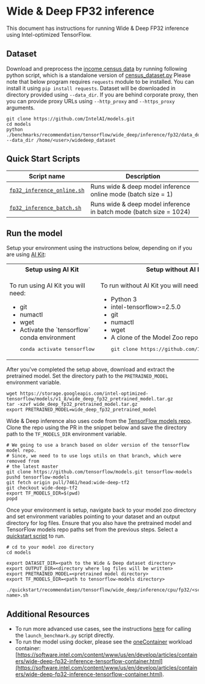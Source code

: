 <!--- 0. Title -->
# Wide & Deep FP32 inference

<!-- 10. Description -->

This document has instructions for running Wide & Deep FP32 inference using
Intel-optimized TensorFlow.

<!--- 30. Datasets -->
## Dataset
Download and preprocess the [income census data](https://archive.ics.uci.edu/ml/datasets/Census+Income) by running 
following python script, which is a standalone version of [census_dataset.py](https://github.com/tensorflow/models/blob/v2.2.0/official/r1/wide_deep/census_dataset.py)
Please note that below program requires `requests` module to be installed. You can install it using `pip install requests`.
Dataset will be downloaded in directory provided using `--data_dir`. If you are behind corporate proxy, then you can provide proxy URLs
using `--http_proxy` and `--https_proxy` arguments.
```
git clone https://github.com/IntelAI/models.git
cd models
python ./benchmarks/recommendation/tensorflow/wide_deep/inference/fp32/data_download.py --data_dir /home/<user>/widedeep_dataset
```

<!--- 40. Quick Start Scripts -->
## Quick Start Scripts

| Script name | Description |
|-------------|-------------|
| [`fp32_inference_online.sh`](fp32_inference_online.sh) | Runs wide & deep model inference online mode (batch size = 1)|
| [`fp32_inference_batch.sh`](fp32_inference_batch.sh) | Runs wide & deep model inference in batch mode (batch size = 1024)|

<!--- 50. AI Kit -->
## Run the model

Setup your environment using the instructions below, depending on if you are
using [AI Kit](/docs/general/tensorflow/AIKit.md):

<table>
  <tr>
    <th>Setup using AI Kit</th>
    <th>Setup without AI Kit</th>
  </tr>
  <tr>
    <td>
      <p>To run using AI Kit you will need:</p>
      <ul>
        <li>git
        <li>numactl
        <li>wget
        <li>Activate the `tensorflow` conda environment
        <pre>conda activate tensorflow</pre>
      </ul>
    </td>
    <td>
      <p>To run without AI Kit you will need:</p>
      <ul>
        <li>Python 3
        <li>intel-tensorflow>=2.5.0
        <li>git
        <li>numactl
        <li>wget
        <li>A clone of the Model Zoo repo<br />
        <pre>git clone https://github.com/IntelAI/models.git</pre>
      </ul>
    </td>
  </tr>
</table>

After you've completed the setup above, download and extract the pretrained
model. Set the directory path to the `PRETRAINED_MODEL` environment variable.
```
wget https://storage.googleapis.com/intel-optimized-tensorflow/models/v1_8/wide_deep_fp32_pretrained_model.tar.gz
tar -xzvf wide_deep_fp32_pretrained_model.tar.gz
export PRETRAINED_MODEL=wide_deep_fp32_pretrained_model
```

Wide & Deep inference also uses code from the [TensorFlow models repo](https://github.com/tensorflow/models).
Clone the repo using the PR in the snippet below and save the directory path
to the `TF_MODELS_DIR` environment variable.
```
# We going to use a branch based on older version of the tensorflow model repo.
# Since, we need to to use logs utils on that branch, which were removed from
# the latest master
git clone https://github.com/tensorflow/models.git tensorflow-models
pushd tensorflow-models
git fetch origin pull/7461/head:wide-deep-tf2
git checkout wide-deep-tf2
export TF_MODELS_DIR=$(pwd)
popd
```

Once your environment is setup, navigate back to your model zoo directory and set
environment variables pointing to your dataset and an output directory for log files.
Ensure that you also have the pretrained model and TensorFlow models repo paths
set from the previous steps. Select a [quickstart script](#quick-start-scripts)
to run.
```
# cd to your model zoo directory
cd models

export DATASET_DIR=<path to the Wide & Deep dataset directory>
export OUTPUT_DIR=<directory where log files will be written>
export PRETRAINED_MODEL=<pretrained model directory>
export TF_MODELS_DIR=<path to tensorflow-models directory>

./quickstart/recommendation/tensorflow/wide_deep/inference/cpu/fp32/<script name>.sh
```

<!--- 90. Resource Links-->
## Additional Resources

* To run more advanced use cases, see the instructions [here](Advanced.md)
  for calling the `launch_benchmark.py` script directly.
* To run the model using docker, please see the [oneContainer](http://software.intel.com/containers)
  workload container:<br />
  [https://software.intel.com/content/www/us/en/develop/articles/containers/wide-deep-fp32-inference-tensorflow-container.html](https://software.intel.com/content/www/us/en/develop/articles/containers/wide-deep-fp32-inference-tensorflow-container.html).

